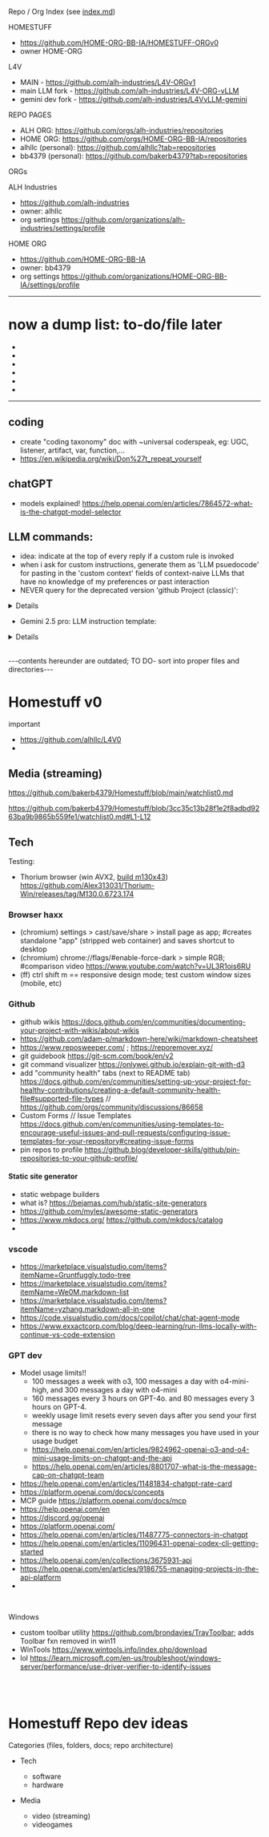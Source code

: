 Repo / Org Index (see [index.md](https://github.com/HOME-ORG-BB-IA/HOMESTUFF-ORGv0/blob/main/index.md)) 

HOMESTUFF

- https://github.com/HOME-ORG-BB-IA/HOMESTUFF-ORGv0
- owner HOME-ORG

L4V

- MAIN - https://github.com/alh-industries/L4V-ORGv1
- main LLM fork - https://github.com/alh-industries/L4V-ORG-vLLM
- gemini dev fork - https://github.com/alh-industries/L4VvLLM-gemini


REPO PAGES

- ALH ORG: https://github.com/orgs/alh-industries/repositories
- HOME ORG: https://github.com/orgs/HOME-ORG-BB-IA/repositories
- alhllc (personal): https://github.com/alhllc?tab=repositories
- bb4379 (personal): https://github.com/bakerb4379?tab=repositories

ORGs

ALH Industries

- https://github.com/alh-industries
- owner: alhllc
- org settings https://github.com/organizations/alh-industries/settings/profile

HOME ORG 

- https://github.com/HOME-ORG-BB-IA
- owner: bb4379
- org settings https://github.com/organizations/HOME-ORG-BB-IA/settings/profile

</sup>

--------------------

# now a dump list: to-do/file later

- 
- 
- 
- 
- 
- 





--------------

## coding
- create "coding taxonomy" doc with ~universal coderspeak, eg: UGC, listener, artifact, var, function,...
- https://en.wikipedia.org/wiki/Don%27t_repeat_yourself

## chatGPT 
- models explained! https://help.openai.com/en/articles/7864572-what-is-the-chatgpt-model-selector

## LLM commands: 
- idea: indicate at the top of every reply if a custom rule is invoked
- when i ask for custom instructions, generate them as 'LLM psuedocode' for pasting in the 'custom context' fields of context-naive LLMs that have no knowledge of my preferences or past interaction
- NEVER query for the deprecated version 'github Project (classic)':

<details>  
  
  <br>
  
```
# NEVER query for the deprecated version 'github Project (classic)':

  // Define three small, orthogonal sets:
const contextWords   = new Set(["project", "projects"]);
const qualifiers     = new Set(["gh", "github", "kanban", "board", "table", "roadmap"]);
const exclusionWords = new Set(["classic"]); // renamed from negativeWords

/**
 * Returns true if the query mentions a “GitHub Project”
 * (non-classic) in any form.
 */
function isModernGitHubProjectQuery(query) {
  const words = query
    .toLowerCase()
    .match(/\b[\w-]+\b/g)      // simple tokenization
    ?? [];

  // core checks
  const hasContext    = words.some(w => contextWords.has(w));
  const hasQualifier  = words.some(w => qualifiers.has(w));
  const hasExclusion  = words.some(w => exclusionWords.has(w)); // renamed

  // destructure into clearer flags
  const isProject    = hasContext;
  const isGHContext  = hasQualifier;
  const isClassic    = hasExclusion;

  // true ↔ project + qualifier present and not “classic”
  return isProject && isGHContext && !isClassic;
}

// --- TEST CASES ---
console.log(isModernGitHubProjectQuery("info on my github project"));       // true
console.log(isModernGitHubProjectQuery("show me the project roadmap"));     // true
console.log(isModernGitHubProjectQuery("how does the gh kanban work?"));    // true
console.log(isModernGitHubProjectQuery("what is a project?"));              // false
console.log(isModernGitHubProjectQuery("how do I use github?"));            // false
console.log(isModernGitHubProjectQuery("is this a classic github project?"));// false


<----------break----------> 

# chatGPT o4-mini-high psudocode version:

# NEVER query for the deprecated version "GitHub Project (classic)"

# Define three small, orthogonal sets of keywords
CONTEXT_WORDS   ← { "project", "projects" }
QUALIFIERS     ← { "gh", "github", "kanban", "board", "table", "roadmap" }
EXCLUSION_WORDS ← { "classic" }

function isModernGitHubProjectQuery(query):
    # 1. Normalize and tokenize (allowing hyphens)
    lowered   ← lowercase(query)
    words     ← regexMatchAll(lowered, r"\b[\w-]+\b")  # returns list of tokens or empty list

    # 2. Core membership checks
    hasContext   ← any(token in CONTEXT_WORDS   for token in words)
    hasQualifier ← any(token in QUALIFIERS     for token in words)
    hasExclusion ← any(token in EXCLUSION_WORDS for token in words)

    # 3. Build clearer flags
    isProject   ← hasContext
    isGHContext ← hasQualifier
    isClassic   ← hasExclusion

    # 4. Final decision: must mention a “project” + qualifier, and must NOT mention “classic”
    return isProject AND isGHContext AND (NOT isClassic)

<----------break----------> 

# gemini 2.5 pro pseudocode version:

// RULE: GitHub Projects Query Interpretation
// This heuristic determines when a user query refers to the modern "Projects" system.

// STEP 1: Define Keyword Sets
// The following sets are used to categorize words in the user's query.
SET context_words   = ["project", "projects"]
SET qualifier_words = ["gh", "github", "kanban", "board", "table", "roadmap"]
SET exclusion_words = ["classic"]

// STEP 2: Define Activation Logic
// This rule is ACTIVE for the current query if and only if all three of the following conditions are met:
//   1. The query CONTAINS at least one word from 'context_words'.
//   AND
//   2. The query CONTAINS at least one word from 'qualifier_words'.
//   AND
//   3. The query DOES NOT CONTAIN any word from 'exclusion_words'.

// STEP 3: Define Behavior
// IF this rule is ACTIVE, all behavior and output must adhere to the following:
//   - TARGET_SYSTEM: The modern "GitHub Projects" environment.
//   - IGNORE_SYSTEM: The legacy "Projects (classic)" environment.
//   - All generated code, API calls, and explanations must align with the TARGET_SYSTEM.

```
</details>

- Gemini 2.5 pro: LLM instruction template:

<details> 

```
  // --- BEGIN LLM INSTRUCTION SET ---

## 1. Core Identity & Role
// This section establishes who you are and your primary context.
- **My Role:** [e.g., Senior Python Developer, Student learning JavaScript, Hobbyist Game Developer]
- **My Expertise Level:** [e.g., Expert, Intermediate, Beginner]
- **Primary Goal:** [e.g., Building a web application, Learning data science concepts, Automating tasks with scripts]

## 2. Project Context
// This section provides details about your current project(s). Be specific.
- **Project Name:** [e.g., Project Phoenix]
- **Technology Stack:** [e.g., React, Node.js, PostgreSQL, Docker]
- **Project Objective:** [e.g., To build an e-commerce platform for selling custom art.]
- **Key Files/Components:** [e.g., `api/routes/users.js`, `client/src/components/Auth.jsx`]

## 3. Interaction & Communication Style
// This section defines how you want me to behave and communicate.
- **Tone:** [e.g., Technical and direct, Casual and friendly, Formal and educational]
- **Verbosity:** [e.g., Be concise; prioritize code over long explanations. OR Be thorough; explain concepts from first principles.]
- **Questioning:** [e.g., If my request is ambiguous, ask clarifying questions before generating code.]
- **Role-play Persona:** [e.g., Act as a senior developer conducting a code review. OR Act as a patient tutor explaining concepts.]

## 4. Code Generation Rules
// This section sets specific rules for any code I generate.
- **Primary Language:** [e.g., Python]
- **Code Style:** [e.g., Follow PEP 8 style guide, Use functional components in React, Add JSDoc comments to all functions.]
- **Error Handling:** [e.g., Always include `try...catch` blocks for asynchronous operations.]
- **Dependencies:** [e.g., Prefer standard libraries. If using third-party libraries, state which ones and why.]
- **Explanation Format:** [e.g., Provide the complete code block first, followed by a step-by-step explanation.]

## 5. Formatting & Output Preferences
// This section controls the visual format of my responses.
- **Code Blocks:** Use Markdown with language identifiers (e.g., ` ```python `).
- **Mathematical Notations:** Use LaTeX (`$ ... $` or `$$...$$`).
- **Structure:** Use lists, bolding, and headings to structure long answers.

## 6. Constraints & Anti-Preferences
// This section tells me what NOT to do.
- **Do Not:** [e.g., Apologize for being an AI, Use clichés like "in conclusion", Suggest solutions using a language other than my primary one unless asked.]
- **Avoid:** [e.g., Overly complex examples, Long-winded introductory paragraphs.]

// --- END LLM INSTRUCTION SET ---
```
</details>

<br>

---contents hereunder are outdated; TO DO- sort into proper files and directories---

# Homestuff v0

important
- https://github.com/alhllc/L4V0
- 


## Media (streaming)

https://github.com/bakerb4379/Homestuff/blob/main/watchlist0.md

https://github.com/bakerb4379/Homestuff/blob/3cc35c13b28f1e2f8adbd9263ba9b9865b559fe1/watchlist0.md#L1-L12





## Tech

Testing: 
- Thorium browser (win AVX2, [build m130x43](https://github.com/Alex313031/Thorium-Win/releases/tag/M130.0.6723.174)) https://github.com/Alex313031/Thorium-Win/releases/tag/M130.0.6723.174

### Browser haxx
- (chromium) settings > cast/save/share > install page as app; #creates standalone "app" (stripped web container) and saves shortcut to desktop
- (chromium) chrome://flags/#enable-force-dark > simple RGB; #comparison video https://www.youtube.com/watch?v=UL3R1ois6RU
- (ff) ctrl shift m == responsive design mode; test custom window sizes (mobile, etc) 

### Github
- github wikis https://docs.github.com/en/communities/documenting-your-project-with-wikis/about-wikis
- https://github.com/adam-p/markdown-here/wiki/markdown-cheatsheet
- https://www.reposweeper.com/ ; https://reporemover.xyz/
- git guidebook https://git-scm.com/book/en/v2
- git command visualizer https://onlywei.github.io/explain-git-with-d3
- add "community health" tabs (next to README tab) https://docs.github.com/en/communities/setting-up-your-project-for-healthy-contributions/creating-a-default-community-health-file#supported-file-types // https://github.com/orgs/community/discussions/86658
- Custom Forms // Issue Templates https://docs.github.com/en/communities/using-templates-to-encourage-useful-issues-and-pull-requests/configuring-issue-templates-for-your-repository#creating-issue-forms
- pin repos to profile https://github.blog/developer-skills/github/pin-repositories-to-your-github-profile/

#### Static site generator 
- static webpage builders
- what is? https://bejamas.com/hub/static-site-generators
- https://github.com/myles/awesome-static-generators
- https://www.mkdocs.org/ https://github.com/mkdocs/catalog
- 

### vscode 
- https://marketplace.visualstudio.com/items?itemName=Gruntfuggly.todo-tree
- https://marketplace.visualstudio.com/items?itemName=We0M.markdown-list
- https://marketplace.visualstudio.com/items?itemName=yzhang.markdown-all-in-one
- https://code.visualstudio.com/docs/copilot/chat/chat-agent-mode
- https://www.exxactcorp.com/blog/deep-learning/run-llms-locally-with-continue-vs-code-extension

  

### GPT dev
- Model usage limits!!
  - 100 messages a week with o3, 100 messages a day with o4-mini-high, and 300 messages a day with o4-mini
  - 160 messages every 3 hours on GPT-4o. and 80 messages every 3 hours on GPT-4.
  - weekly usage limit resets every seven days after you send your first message
  - there is no way to check how many messages you have used in your usage budget
  - https://help.openai.com/en/articles/9824962-openai-o3-and-o4-mini-usage-limits-on-chatgpt-and-the-api
  - https://help.openai.com/en/articles/8801707-what-is-the-message-cap-on-chatgpt-team
- https://help.openai.com/en/articles/11481834-chatgpt-rate-card
- https://platform.openai.com/docs/concepts
- MCP guide https://platform.openai.com/docs/mcp
- https://help.openai.com/en
- https://discord.gg/openai
- https://platform.openai.com/
- https://help.openai.com/en/articles/11487775-connectors-in-chatgpt
- https://help.openai.com/en/articles/11096431-openai-codex-cli-getting-started
- https://help.openai.com/en/collections/3675931-api
- https://help.openai.com/en/articles/9186755-managing-projects-in-the-api-platform
- 

  
<br>

Windows

- custom toolbar utility https://github.com/brondavies/TrayToolbar; adds Toolbar fxn removed in win11
- WinTools https://www.wintools.info/index.php/download
- lol https://learn.microsoft.com/en-us/troubleshoot/windows-server/performance/use-driver-verifier-to-identify-issues

  
<br>
<br>

# Homestuff Repo dev ideas

Categories (files, folders, docs; repo architecture)
- Tech
  - software
  - hardware
 
- Media
  - video (streaming)
  - videogames
